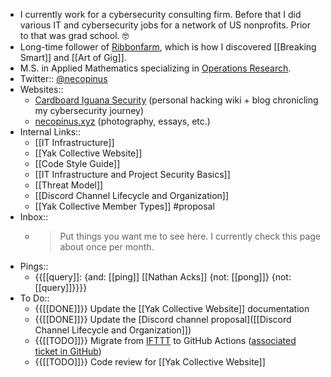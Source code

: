 - I currently work for a cybersecurity consulting firm. Before that I did various IT and cybersecurity jobs for a network of US nonprofits. Prior to that was grad school. 🤓
- Long-time follower of [Ribbonfarm](https://www.ribbonfarm.com/), which is how I discovered [[Breaking Smart]] and [[Art of Gig]].
- M.S. in Applied Mathematics specializing in [Operations Research](https://en.wikipedia.org/wiki/Operations_research).
- Twitter:: [@necopinus](https://twitter.com/necopinus)
- Websites::
    - [Cardboard Iguana Security](https://cardboard-iguana.com) (personal hacking wiki + blog chronicling my cybersecurity journey)
    - [necopinus.xyz](https://necopinus.xyz) (photography, essays, etc.)
- Internal Links::
    - [[IT Infrastructure]]
    - [[Yak Collective Website]]
    - [[Code Style Guide]]
    - [[IT Infrastructure and Project Security Basics]]
    - [[Threat Model]]
    - [[Discord Channel Lifecycle and Organization]]
    - [[Yak Collective Member Types]] #proposal
- Inbox::
    - > Put things you want me to see here. I currently check this page about once per month.
- Pings::
    - {{[[query]]: {and: [[ping]] [[Nathan Acks]] {not: [[pong]]} {not: [[query]]}}}}
- To Do::
    - {{[[DONE]]}} Update the [[Yak Collective Website]] documentation
    - {{[[DONE]]}} Update the [Discord channel proposal]([[Discord Channel Lifecycle and Organization]])
    - {{[[TODO]]}} Migrate from [IFTTT](https://ifttt.com/) to GitHub Actions ([associated ticket in GitHub](https://github.com/The-Yak-Collective/yakcollective/issues/19))
    - {{[[TODO]]}} Code review for [[Yak Collective Website]]
